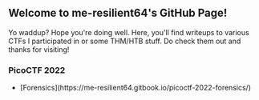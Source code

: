 ## Welcome to me-resilient64's GitHub Page!

Yo waddup? Hope you're doing well.
Here, you'll find writeups to various CTFs I participated in or some THM/HTB stuff. Do check them out and thanks for visiting!


### PicoCTF 2022
<ul>
  <li>[Forensics](https://me-resilient64.gitbook.io/picoctf-2022-forensics/)</li>
</ul>
